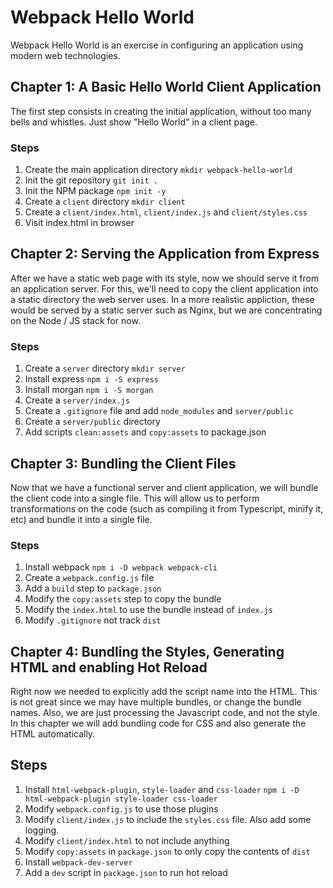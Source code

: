 # Webpack Hello World

Webpack Hello World is an exercise in configuring an application using
modern web technologies.

## Chapter 1: A Basic Hello World Client Application

The first step consists in creating the initial application, without too many
bells and whistles. Just show "Hello World" in a client page.

### Steps
1. Create the main application directory `mkdir webpack-hello-world`
2. Init the git repository `git init .`
3. Init the NPM package `npm init -y`
4. Create a `client` directory `mkdir client`
5. Create a `client/index.html`, `client/index.js` and `client/styles.css`
6. Visit index.html in browser

## Chapter 2: Serving the Application from Express

After we have a static web page with its style, now we should serve it from an
application server. For this, we'll need to copy the client application into a
static directory the web server uses. In a more realistic appliction, these
would be served by a static server such as Nginx, but we are concentrating on
the Node / JS stack for now.

### Steps
1. Create a `server` directory `mkdir server`
2. Install express `npm i -S express`
3. Install morgan `npm i -S morgan`
4. Create a `server/index.js`
5. Create a `.gitignore` file and add `node_modules` and `server/public`
6. Create a `server/public` directory
7. Add scripts `clean:assets` and `copy:assets` to package.json


## Chapter 3: Bundling the Client Files

Now that we have a functional server and client application, we will bundle the
client code into a single file. This will allow us to perform transformations on
the code (such as compiling it from Typescript, minify it, etc) and bundle it
into a single file.

### Steps
1. Install webpack `npm i -D webpack webpack-cli`
2. Create a `webpack.config.js` file
3. Add a `build` step to `package.json`
4. Modify the `copy:assets` step to copy the bundle
5. Modify the `index.html` to use the bundle instead of `index.js`
6. Modify `.gitignore` not track `dist`

## Chapter 4: Bundling the Styles, Generating HTML and enabling Hot Reload

Right now we needed to explicitly add the script name into the HTML. This is not
great since we may have multiple bundles, or change the bundle names. Also, we
are just processing the Javascript code, and not the style. In this chapter we
will add bundling code for CSS and also generate the HTML automatically.

## Steps
1. Install `html-webpack-plugin`, `style-loader` and `css-loader` `npm i -D html-webpack-plugin style-loader css-loader`
2. Modify `webpack.config.js` to use those plugins
3. Modify `client/index.js` to include the `styles.css` file. Also add some logging.
4. Modify `client/index.html` to not include anything
5. Modify `copy:assets` in `package.json` to only copy the contents of `dist`
6. Install `webpack-dev-server`
7. Add a `dev` script in `package.json` to run hot reload

